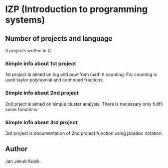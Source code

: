 # IZP (Introduction to programming systems)

## Number of projects and language
3 projects written in C.

### Simple info about 1st project
1st project is aimed on log and pow from math.h counting. For counting is used taylor polynomial and continued fractions.

### Simple info about 2nd project
2nd prject is aimed on simple cluster analysis. There is necessary only fullfil some functions.

### Simple info about 3rd project
3rd project is documentation of 2nd project function using javadoc notation.

## Author 
Jan Jakub Kubik.
